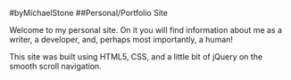 #byMichaelStone
##Personal/Portfolio Site

Welcome to my personal site. On it you will find information about me as a writer, a developer, and, perhaps most importantly, a human!

This site was built using HTML5, CSS, and a little bit of jQuery on the smooth scroll navigation. 